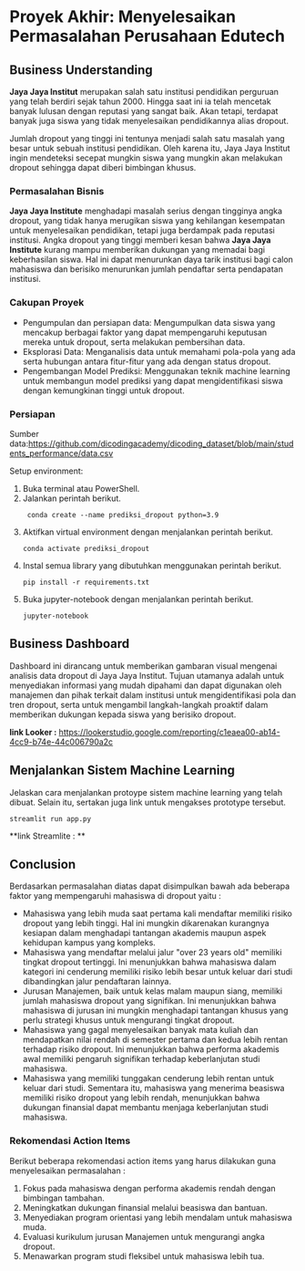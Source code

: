 # Proyek Akhir: Menyelesaikan Permasalahan Perusahaan Edutech

## Business Understanding
**Jaya Jaya Institut** merupakan salah satu institusi pendidikan perguruan yang telah berdiri sejak tahun 2000. Hingga saat ini ia telah mencetak banyak lulusan dengan reputasi yang sangat baik. Akan tetapi, terdapat banyak juga siswa yang tidak menyelesaikan pendidikannya alias dropout.

Jumlah dropout yang tinggi ini tentunya menjadi salah satu masalah yang besar untuk sebuah institusi pendidikan. Oleh karena itu, Jaya Jaya Institut ingin mendeteksi secepat mungkin siswa yang mungkin akan melakukan dropout sehingga dapat diberi bimbingan khusus.

### Permasalahan Bisnis
**Jaya Jaya Institute** menghadapi masalah serius dengan tingginya angka dropout, yang tidak hanya merugikan siswa yang kehilangan kesempatan untuk menyelesaikan pendidikan, tetapi juga berdampak pada reputasi institusi. Angka dropout yang tinggi memberi kesan bahwa **Jaya Jaya Institute** kurang mampu memberikan dukungan yang memadai bagi keberhasilan siswa. Hal ini dapat menurunkan daya tarik institusi bagi calon mahasiswa dan berisiko menurunkan jumlah pendaftar serta pendapatan institusi.

### Cakupan Proyek
- Pengumpulan dan persiapan data: Mengumpulkan data siswa yang mencakup berbagai faktor yang dapat mempengaruhi keputusan mereka untuk dropout, serta melakukan pembersihan data.
- Eksplorasi Data: Menganalisis data untuk memahami pola-pola yang ada serta hubungan antara fitur-fitur yang ada dengan status dropout.
- Pengembangan Model Prediksi: Menggunakan teknik machine learning untuk membangun model prediksi yang dapat mengidentifikasi siswa dengan kemungkinan tinggi untuk dropout.

### Persiapan

Sumber data:https://github.com/dicodingacademy/dicoding_dataset/blob/main/students_performance/data.csv

Setup environment:
1. Buka terminal atau PowerShell.
2. Jalankan perintah berikut.
    ```
     conda create --name prediksi_dropout python=3.9
    ```
3. Aktifkan virtual environment dengan menjalankan perintah berikut.
    ```
    conda activate prediksi_dropout
    ```
4. Instal semua library yang dibutuhkan menggunakan perintah berikut.
    ```
   pip install -r requirements.txt
    ```
5. Buka jupyter-notebook dengan menjalankan perintah berikut.
    ```
    jupyter-notebook
    ```
## Business Dashboard
Dashboard ini dirancang untuk memberikan gambaran visual mengenai analisis data dropout di Jaya Jaya Institut. Tujuan utamanya adalah untuk menyediakan informasi yang mudah dipahami dan dapat digunakan oleh manajemen dan pihak terkait dalam institusi untuk mengidentifikasi pola dan tren dropout, serta untuk mengambil langkah-langkah proaktif dalam memberikan dukungan kepada siswa yang berisiko dropout.

**link Looker :** https://lookerstudio.google.com/reporting/c1eaea00-ab14-4cc9-b74e-44c006790a2c

## Menjalankan Sistem Machine Learning
Jelaskan cara menjalankan protoype sistem machine learning yang telah dibuat. Selain itu, sertakan juga link untuk mengakses prototype tersebut.

```
streamlit run app.py
```
**link Streamlite : **
## Conclusion
Berdasarkan permasalahan diatas dapat disimpulkan bawah ada beberapa faktor yang mempengaruhi mahasiswa di dropout yaitu :
- Mahasiswa yang lebih muda saat pertama kali mendaftar memiliki risiko dropout yang lebih tinggi. Hal ini mungkin dikarenakan kurangnya kesiapan dalam menghadapi tantangan akademis maupun aspek kehidupan kampus yang kompleks.
- Mahasiswa yang mendaftar melalui jalur "over 23 years old" memiliki tingkat dropout tertinggi. Ini menunjukkan bahwa mahasiswa dalam kategori ini cenderung memiliki risiko lebih besar untuk keluar dari studi dibandingkan jalur pendaftaran lainnya.
- Jurusan Manajemen, baik untuk kelas malam maupun siang, memiliki jumlah mahasiswa dropout yang signifikan. Ini menunjukkan bahwa mahasiswa di jurusan ini mungkin menghadapi tantangan khusus yang perlu strategi khusus untuk mengurangi tingkat dropout.
- Mahasiswa yang gagal menyelesaikan banyak mata kuliah dan mendapatkan nilai rendah di semester pertama dan kedua lebih rentan terhadap risiko dropout. Ini menunjukkan bahwa performa akademis awal memiliki pengaruh signifikan terhadap keberlanjutan studi mahasiswa.
- Mahasiswa yang memiliki tunggakan cenderung lebih rentan untuk keluar dari studi. Sementara itu, mahasiswa yang menerima beasiswa memiliki risiko dropout yang lebih rendah, menunjukkan bahwa dukungan finansial dapat membantu menjaga keberlanjutan studi mahasiswa.


### Rekomendasi Action Items
Berikut beberapa rekomendasi action items yang harus dilakukan guna menyelesaikan permasalahan :

1. Fokus pada mahasiswa dengan performa akademis rendah dengan bimbingan tambahan.
2. Meningkatkan dukungan finansial melalui beasiswa dan bantuan.
3. Menyediakan program orientasi yang lebih mendalam untuk mahasiswa muda.
4. Evaluasi kurikulum jurusan Manajemen untuk mengurangi angka dropout.
5. Menawarkan program studi fleksibel untuk mahasiswa lebih tua.
